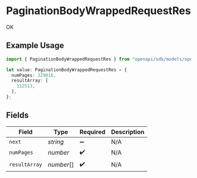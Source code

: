 # PaginationBodyWrappedRequestRes

OK

## Example Usage

```typescript
import { PaginationBodyWrappedRequestRes } from "openapi/sdk/models/operations";

let value: PaginationBodyWrappedRequestRes = {
  numPages: 329016,
  resultArray: [
    112513,
  ],
};
```

## Fields

| Field              | Type               | Required           | Description        |
| ------------------ | ------------------ | ------------------ | ------------------ |
| `next`             | *string*           | :heavy_minus_sign: | N/A                |
| `numPages`         | *number*           | :heavy_check_mark: | N/A                |
| `resultArray`      | *number*[]         | :heavy_check_mark: | N/A                |